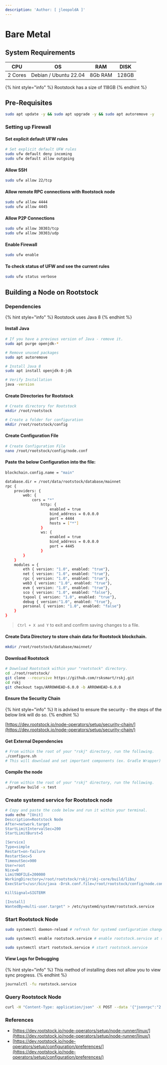 ```yaml
---
description: 'Author: [ jleopoldA ]'
---
```


# Bare Metal

## System Requirements

| CPU     | OS                    | RAM     | DISK  |
| ------- | --------------------- | ------- | ----- |
| 2 Cores | Debian / Ubuntu 22.04 | 8Gb RAM | 128GB |

{% hint style="info" %}
Rootstock has a size of 118GB
{% endhint %}

## Pre-Requisites

```bash
sudo apt update -y && sudo apt upgrade -y && sudo apt autoremove -y
```

### Setting up Firewall

#### Set explicit default UFW rules

```bash
# Set explicit default UFW rules
sudo ufw default deny incoming
sudo ufw default allow outgoing
```

#### Allow SSH

```bash
sudo ufw allow 22/tcp
```

#### Allow remote RPC connections with Rootstock node

```bash
sudo ufw allow 4444
sudo ufw allow 4445
```

#### Allow P2P Connections

```bash
sudo ufw allow 30303/tcp
sudo ufw allow 30303/udp
```

#### Enable Firewall

```bash
sudo ufw enable
```

#### To check status of UFW and see the current rules

```bash
sudo ufw status verbose
```

## Building a Node on Rootstock

### Dependencies

{% hint style="info" %}
Rootstock uses Java 8
{% endhint %}

#### Install Java

```bash
# If you have a previous version of Java - remove it.
sudo apt purge openjdk-*

# Remove unused packages
sudo apt autoremove

# Install Java 8
sudo apt install openjdk-8-jdk

# Verify Installation
java -version
```

#### Create Directories for Rootstock

```bash
# Create directory for Rootstock
mkdir /root/rootstock 

# Create a folder for configuration
mkdir /root/rootstock/config
```

#### Create Configuration File

```bash
# Create Configuration File
nano /root/rootstock/config/node.conf
```

#### Paste the below Configuration into the file:

```bash
blockchain.config.name = "main"

database.dir = /root/data/rootstock/database/mainnet
rpc {
    providers: {
        web: {
            cors = "*"
                http: {
                    enabled = true
                    bind_address = 0.0.0.0
                    port = 4444
                    hosts = ["*"]
                }
                ws: {
                    enabled = true
                    bind_address = 0.0.0.0
                    port = 4445
                }
        }
    }
    modules = {
        eth { version: "1.0", enabled: "true"},
        net { version: "1.0", enabled: "true"},
        rpc { version: "1.0", enabled: "true"},
        web3 { version: "1.0", enabled: "true"},
        evm { version: "1.0", enabled: "true"},
        sco { version: "1.0", enabled: "false"},
        txpool { version: "1.0", enabled: "true"},
        debug { version:"1.0", enabled: "true"},
        personal { version: "1.0", enabled: "false"}
    }
}
```

> `Ctrl + X and Y` to exit and confirm saving changes to a file.

#### Create Data Directory to store chain data for Rootstock blockchain.

```bash
mkdir /root/rootstock/database/mainnet/
```

#### Download Rootstock

```bash
# Download Rootstock within your "rootstock" directory.
cd ./root/rootstock/
git clone --recursive https://github.com/rsksmart/rskj.git
cd rskj
git checkout tags/ARROWHEAD-6.0.0 -b ARROWHEAD-6.0.0
```

#### Ensure the Security Chain

{% hint style="info" %}
It is advised to ensure the security - the steps of the below link will do so.
{% endhint %}

[https://dev.rootstock.io/node-operators/setup/security-chain/](https://dev.rootstock.io/node-operators/setup/security-chain/)

#### Get External Dependencies

```bash
# From within the root of your "rskj" directory, run the following.
./configure.sh
# This will download and set important components (ex. Gradle Wrapper)
```

#### Compile the node

```bash
# From within the root of your "rskj" directory, run the following.
./gradlew build -x test
```

### Create systemd service for Rootstock node

```bash
# Copy and paste the code below and run it within your terminal.
sudo echo "[Unit]
Description=Rootstock Node
After=network.target
StartLimitIntervalSec=200
StartLimitBurst=5

[Service]
Type=simple
Restart=on-failure
RestartSec=5
TimeoutSec=900
User=root
Nice=0
LimitNOFILE=200000
WorkingDirectory=/root/rootstock/rskj/rskj-core/build/libs/
ExecStart=/usr/bin/java -Drsk.conf.file=/root/rootstock/config/node.conf -jar /root/rootstock/rskj/rskj-core/build/libs/rskj-core-6.0.0-ARROWHEAD-all.jar co.rsk.Start

KillSignal=SIGTERM

[Install]
WantedBy=multi-user.target" > /etc/systemd/system/rootstock.service
```

### Start Rootstock Node

```bash
sudo systemctl daemon-reload # refresh for systemd configuration changes

sudo systemctl enable rootstock.service # enable rootstock.service at start up

sudo systemctl start rootstock.service # start rootstock.service
```

#### View Logs for Debugging

{% hint style="info" %}
This method of installing does not allow you to view sync progress.
{% endhint %}

```bash
journalctl -fu rootstock.service
```

### Query Rootstock Node

```bash
curl -H "Content-Type: application/json" -X POST --data '{"jsonrpc":"2.0","method":"eth_blockNumber","params":[],"id":1}' http://localhost:4444
```

### References

* [https://dev.rootstock.io/node-operators/setup/node-runner/linux/](https://dev.rootstock.io/node-operators/setup/node-runner/linux/)
*   [https://dev.rootstock.io/node-operators/setup/configuration/preferences/](https://dev.rootstock.io/node-operators/setup/configuration/preferences/)





####



